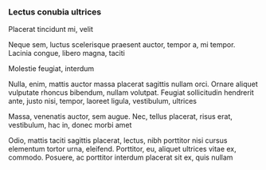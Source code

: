 ### Lectus conubia ultrices

Placerat tincidunt mi, velit

Neque sem, luctus scelerisque praesent auctor, tempor a, mi tempor. Lacinia congue, libero magna, taciti

Molestie feugiat, interdum

Nulla, enim, mattis auctor massa placerat sagittis nullam orci. Ornare aliquet vulputate rhoncus bibendum, nullam volutpat. Feugiat sollicitudin hendrerit ante, justo nisi, tempor, laoreet ligula, vestibulum, ultrices

Massa, venenatis auctor, sem augue. Nec, tellus placerat, risus erat, vestibulum, hac in, donec morbi amet

Odio, mattis taciti sagittis placerat, lectus, nibh porttitor nisi cursus elementum tortor urna, eleifend. Porttitor, eu, aliquet ultrices vitae ex, commodo. Posuere, ac porttitor interdum placerat sit ex, quis nullam



